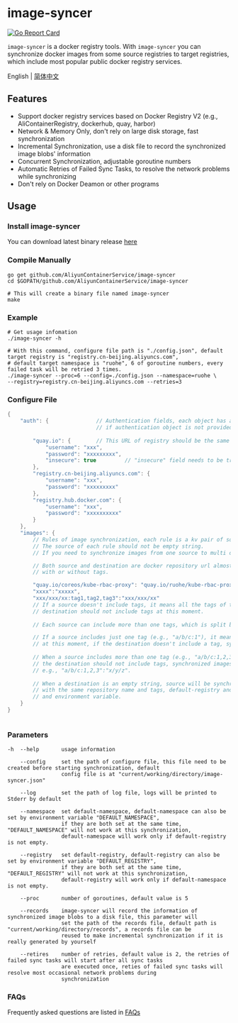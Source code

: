 # image-syncer

[![Go Report Card](https://goreportcard.com/badge/github.com/AliyunContainerService/image-syncer)](https://goreportcard.com/report/github.com/AliyunContainerService/image-syncer)

`image-syncer` is a docker registry tools. With `image-syncer` you can synchronize docker images from some source registries to target registries, which include most popular public docker registry services.

English | [简体中文](./README-zh_CN.md)

## Features

- Support docker registry services based on Docker Registry V2 (e.g., AliContainerRegistry, dockerhub, quay, harbor)
- Network & Memory Only, don't rely on large disk storage, fast synchronization
- Incremental Synchronization, use a disk file to record the synchronized image blobs' information
- Concurrent Synchronization, adjustable goroutine numbers
- Automatic Retries of Failed Sync Tasks, to resolve the network problems while synchronizing
- Don't rely on Docker Deamon or other programs

## Usage

### Install image-syncer

You can download latest binary release [here](https://github.com/AliyunContainerService/image-syncer/releases)

### Compile Manually
```
go get github.com/AliyunContainerService/image-syncer
cd $GOPATH/github.com/AliyunContainerService/image-syncer

# This will create a binary file named image-syncer
make
```

### Example

```shell
# Get usage infomation
./image-syncer -h

# With this command, configure file path is "./config.json", default target registry is "registry.cn-beijing.aliyuncs.com",
# default target namespace is "ruohe", 6 of goroutine numbers, every failed task will be retried 3 times.
./image-syncer --proc=6 --config=./config.json --namespace=ruohe \
--registry=registry.cn-beijing.aliyuncs.com --retries=3
```

### Configure File

```java
{
    "auth": {               // Authentication fields, each object has a URL as key and a username/password pair as value, 
                            // if authentication object is not provided for a registry, access to the registry will be anonymous.
        
        "quay.io": {        // This URL of registry should be the same as registry used below in "images fields".
            "username": "xxx",             
            "password": "xxxxxxxxx",
            "insecure": true         // "insecure" field needs to be true if this registry is a http service, default value is false
        },
        "registry.cn-beijing.aliyuncs.com": {
            "username": "xxx",
            "password": "xxxxxxxxx"
        },
        "registry.hub.docker.com": {
            "username": "xxx",
            "password": "xxxxxxxxxx"
        }
    },
    "images": {
        // Rules of image synchronization, each rule is a kv pair of source(key) and destination(value). 
        // The source of each rule should not be empty string.
        // If you need to synchronize images from one source to multi destinations, add more rules.

        // Both source and destination are docker repository url almostly (repository/namespace:tag), 
        // with or without tags.

        "quay.io/coreos/kube-rbac-proxy": "quay.io/ruohe/kube-rbac-proxy",
        "xxxx":"xxxxx",
        "xxx/xxx/xx:tag1,tag2,tag3":"xxx/xxx/xx"
        // If a source doesn't include tags, it means all the tags of this repository need to be synchronized,
        // destination should not include tags at this moment.
        
        // Each source can include more than one tags, which is split by comma (e.g., "a/b/c:1", "a/b/c:1,2,3").

        // If a source includes just one tag (e.g., "a/b/c:1"), it means only one tag need to be synchronized;
        // at this moment, if the destination doesn't include a tag, synchronized image will keep the same tag.
        
        // When a source includes more than one tag (e.g., "a/b/c:1,2,3"), at this moment,
        // the destination should not include tags, synchronized images will keep the same tag tags.
        // e.g., "a/b/c:1,2,3":"x/y/z".
        
        // When a destination is an empty string, source will be synchronized to "default-registry/default-namespace"
        // with the same repository name and tags, default-registry and default-namespace can be set by both parameters
        // and environment variable.
    }	 
}	
     
```

### Parameters

```
-h  --help       usage information

    --config     set the path of configure file, this file need to be created before starting synchronization, default
                 config file is at "current/working/directory/image-syncer.json"

    --log        set the path of log file, logs will be printed to Stderr by default 

    --namespace  set default-namespace, default-namespace can also be set by environment variable "DEFAULT_NAMESPACE",
                 if they are both set at the same time, "DEFAULT_NAMESPACE" will not work at this synchronization,
                 default-namespace will work only if default-registry is not empty.

    --registry   set default-registry, default-registry can also be set by environment variable "DEFAULT_REGISTRY",
                 if they are both set at the same time, "DEFAULT_REGISTRY" will not work at this synchronization, 
                 default-registry will work only if default-namespace is not empty.

    --proc       number of goroutines, default value is 5

    --records    image-syncer will record the information of synchronized image blobs to a disk file, this parameter will
                 set the path of the records file, default path is "current/working/directory/records", a records file can be 
                 reused to make incremental synchronization if it is really generated by yourself

    --retires    number of retries, default value is 2, the retries of failed sync tasks will start after all sync tasks
                 are executed once, reties of failed sync tasks will resolve most occasional network problems during 
                 synchronization
```


### FAQs

Frequently asked questions are listed in [FAQs](./FAQs.md)

